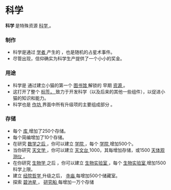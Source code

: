 # 科学
<strong>
          科学
    </strong>
        是特殊资源
    <a href="#Resources">
          科学
    </a>
        。
        
### 制作
<ul>
      <li>
            科学是通过
        <a href="#Jobs#Scholar">
              学者
        </a>
            产生的
            ，也是随机的占星术事件。
      </li>
      <li>
            尽管出现，信仰确实为科学生产提供了一个小小的奖金。
      </li>
    </ul>
    
### 用途
<ul>
      <li>
            科学是
            通过建立小猫的第一个
          <a href="#Buildings#Library">
              图书馆
          </a>
            解锁的
            早期
        <a href="#Resources">
              资源
        </a>
            。
      </li>
      <li>
            这打开了整个
        <a href="#Game+tabs">
              标签，
        </a>
            致力于开发科学（以及后来的其他一些组件），以促进小猫的知识和能力。
      </li>
      <li>
            科学也是
        <a href="#workshop">
              作坊
        </a>
            界面中所有升级项的主要组成部分
            。
      </li>
    </ul>
    
### 存储
<ul>
      <li>
        <a href="#Buildings#Library">
        </a>
            每个
          <a href="#Buildings#Library">
              库
          </a>
            增加了250个存储。
      </li>
      <li>
            每个简编增加了10个存储。
      </li>
      <li>
            在研究
        <a href="#Technologies#Mathematics">
              数学之后
        </a>
            ，你可以建立
        <a href="#Buildings#Academy">
              学院
        </a>
            ，每个
          <a href="#Buildings#Academy">
              学院
          </a>
            增加500个。
      </li>
      <li>
            当你研究
        <a href="?file=001-猫咪百科/03-科技/01-科技#天文学">
              天文学
        </a>
            ，你可以建立
        <a href="#Buildings#Observatory">
              天文台
        </a>
            1000，其每增加存储，或1500
        <a href="#workshop#Astrolabe">
              天体观测仪
        </a>
            。
      </li>
      <li>
            在你研究
        <a href="#Technologies#Biology">
              生物学
        </a>之后
            ，你可以建立
        <a href="#Buildings#Bio_Lab">
              生物实验室
        </a>
            ，每个
          <a href="#Buildings#Bio_Lab">
              生物实验室
          </a>
            增加1500科学上限。
      </li>
      <li>
            建立
        <a href="#Religion#Scholasticism">
              经院哲学
        </a>
            升级之后，
        <a href="?file=001-猫咪百科/01-建筑物/07-文化建筑#寺庙">
              寺庙
        </a>
            每增加500个储藏室。
      </li>
      <li>
            探索
        <a href="#Space#Piscine">
             碧池星
        </a>
            ，
        <a href="#Space#Piscine">
              研究船
        </a>
            每增加一万个存储
      </li>
    </ul>
  </div>
  <p style="float:right;margin:6px">
  </p>
</td>